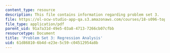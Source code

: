 ```yaml
---
content_type: resource
description: This file contains information regarding problem set 3.
file: https://ol-ocw-studio-app-qa.s3.amazonaws.com/courses/18-s096-topics-in-mathematics-with-applications-in-finance-fall-2013/61d868106b4de23e5c59c04512954a8b_MIT18_S096F13_pset3.pdf
file_type: application/pdf
parent_uid: 91a7a31d-49e5-03a8-4713-7266cb07cfbb
resourcetype: Document
title: 'Problem Set 3: Regression Analysis'
uid: 61d86810-6b4d-e23e-5c59-c04512954a8b
---
```

